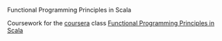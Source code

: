 Functional Programming Principles in Scala

Coursework for the [coursera](https://www.coursera.org/) class
[Functional Programming Principles in Scala](https://class.coursera.org/progfun-003/class/index)
